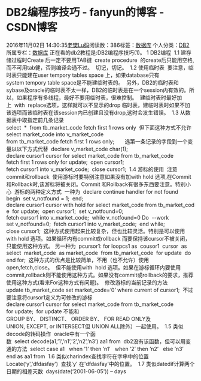 # DB2编程序技巧 - fanyun的博客 - CSDN博客
2016年11月02日 14:30:35[老樊Lu码](https://me.csdn.net/fanyun_01)阅读数：386标签：[数据库](https://so.csdn.net/so/search/s.do?q=数据库&t=blog)
个人分类：[DB2](https://blog.csdn.net/fanyun_01/article/category/6499422)
所属专栏：[数据库](https://blog.csdn.net/column/details/database-01.html)
                正在看的db2教程是:DB2编程序技巧(1)。 
1 DB2编程  
1.1 建存储过程时Create 后一定不要用TAB键  
create procedure  
的create后只能用空格,而不可用tab健，否则编译会通不过。  
切记，切记。  
1.2 使用临时表  
要注意，临时表只能建在user tempory tables space 上，如果database只有system tempory table space是不能建临时表的。 
另外，DB2的临时表和sybase及oracle的临时表不太一样，DB2的临时表是在一个session内有效的。所以，如果程序有多线程，最好不要用临时表，很难控制。 
建临时表时最好加上  with  replace选项，这样就可以不显示的drop 临时表，建临时表时如果不加该选项而该临时表在该session内已创建且没有drop,这时会发生错误。 
1.3 从数据表中取指定前几条记录  
select  *  from tb_market_code fetch first 1 rows only  
但下面这种方式不允许  
select market_code into v_market_code   
from tb_market_code fetch first 1 rows only;       
选第一条记录的字段到一个变量以以下方式代替  
declare v_market_code char(1);  
declare cursor1 cursor for select market_code from tb_market_code   
fetch first 1 rows only for update;  
open cursor1;  
fetch cursor1 into v_market_code;  
close cursor1;  
1.4 游标的使用  
注意commit和rollback  
使用游标时要特别注意如果没有加with hold 选项,在Commit和Rollback时,该游标将被关闭。Commit 和Rollback有很多东西要注意。特别小心 
游标的两种定义方式  
一种为  
declare continue handler for not found  
begin  
set v_notfound = 1;  
end;  
declare cursor1 cursor with hold for select market_code from tb_market_code  for update; 
open cursor1;  
set v_notfound=0;  
fetch cursor1 into v_market_code;  
while v_notfound=0 Do  
--work  
set v_notfound=0;  
fetch cursor1 into v_market_code;  
end while;  
close cursor1;  
这种方式使用起来比较复杂，但也比较灵活。特别是可以使用with hold 选项。如果循环内有commit或rollback 而要保持该cursor不被关闭，只能使用这种方式。
另一种为  
pcursor1: for loopcs1 as  cousor1  cursor  as  
select  market_code  as market_code  
from tb_market_code  
for update  
do  
end for;  
这种方式的优点是比较简单，不用（也不允许）使用open,fetch,close。  
但不能使用with  hold 选项。如果在游标循环内要使用commit,rollback则不能使用这种方式。如果没有commit或rollback的要求，推荐使用这种方式(看来For这种方式有问题)。 
修改游标的当前记录的方法  
update tb_market_code set market_code=’0’ where current of cursor1;  
不过要注意将cursor1定义为可修改的游标  
declare cursor1 cursor for select market_code from tb_market_code   
for update;  
for update 不能和GROUP BY、 DISTINCT、 ORDER BY、 FOR READ ONLY及UNION, EXCEPT, or INTERSECT但 UNION ALL除外）一起使用。 
1.5 类似decode的转码操作  
oracle中有一个函数  select decode(a1,’1’,’n1’,’2’,’n2’,’n3’) aa1 from  
db2没有该函数，但可以用变通的方法  
select case a1   
when ’1’ then ’n1’   
when ’2’ then ’n2’   
else ’n3’  
end as aa1 from  
1.6 类似charindex查找字符在字串中的位置  
Locate(‘y','dfdasfay')  
查找'y' 在'dfdasfay'中的位置。  
1.7 类似datedif计算两个日期的相差天数  
days(date(‘2001-06-05')) – days             
